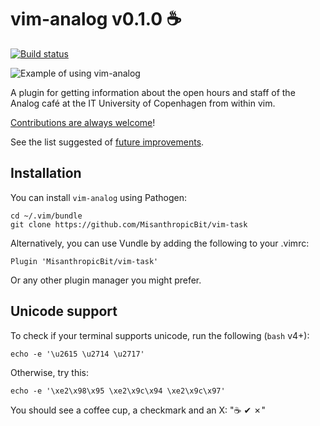 vim-analog v0.1.0 :coffee:
==========================

[![Build status](https://travis-ci.org/MisanthropicBit/vim-analog.svg?branch=master)](https://travis-ci.org/MisanthropicBit/vim-analog)

![Example of using vim-analog](https://github.com/MisanthropicBit/vim-analog/demos/demo.gif)

A plugin for getting information about the open hours and staff of the Analog café at the IT
University of Copenhagen from within vim.

[Contributions are always welcome](https://github.com/MisanthropicBit/vim-analog/CONTRIBUTING.md)!

See the list suggested of [future improvements](https://github.com/MisanthropicBit/vim-analog/FUTURE.md).

Installation
------------

You can install `vim-analog` using Pathogen:

```
cd ~/.vim/bundle
git clone https://github.com/MisanthropicBit/vim-task
```

Alternatively, you can use Vundle by adding the following to your .vimrc:

    Plugin 'MisanthropicBit/vim-task'

Or any other plugin manager you might prefer.

Unicode support
---------------

To check if your terminal supports unicode, run the following (`bash` v4+):

```
echo -e '\u2615 \u2714 \u2717'
```

Otherwise, try this:

```
echo -e '\xe2\x98\x95 \xe2\x9c\x94 \xe2\x9c\x97'
```

You should see a coffee cup, a checkmark and an X: "☕ ✔ ✗"
